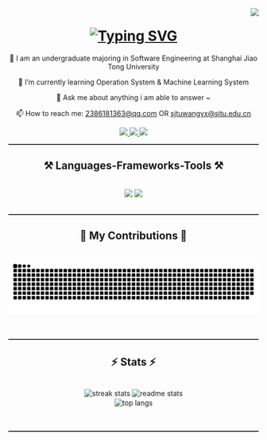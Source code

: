 <img align="right" src="https://visitor-badge.laobi.icu/badge?page_id=GiggleWang.GiggleWang&color=blue&style=flat" />
<h1 align="center">
    <div align="center">
        <a href="https://git.io/typing-svg">
            <img src="http://readme-typing-svg.herokuapp.com?font=Parkinsans&weight=600&size=35&pause=1000&color=27F7F5&background=FFFFFF&center=true&vCenter=true&width=600&height=100&lines=hello!+I+am+Giggle+Wang+%F0%9F%91%BE;wish+you+have+a+nice+day%F0%9F%8C%9E;no+error+and+warning%F0%9F%90%92" alt="Typing SVG" />
        </a>
    </div>
</h1>

<div align="center">

🔭 I am an undergraduate majoring in Software Engineering at Shanghai Jiao Tong University

🌱 I’m currently learning Operation System & Machine Learning System

💬 Ask me about anything i am able to answer ~

📫 How to reach me: 2386181363@qq.com OR sjtuwangyx@sjtu.edu.cn

</div>


<div align="center"> 
  <a href="mailto:2386181363@qq.com">
    <img src="https://img.shields.io/badge/QQmail-333333?style=for-the-badge&logo=gmail&logoColor=red" />
  </a>
  <a href="mailto:sjtuwangyx@sjtu.edu.cn">
    <img src="https://img.shields.io/badge/SJTUmail-333333?style=for-the-badge&logo=gmail&logoColor=red" />
  </a>
  <a href="https://space.bilibili.com/359050597" target="_blank">
    <img src="https://img.shields.io/badge/Bilibili-00A1D6?style=for-the-badge&logo=bilibili&logoColor=white" target="_blank" />
  </a>
</div>

<hr style="height:2px;border:none;color:#333;background-color:#333;" />

<h2 align="center">⚒️ Languages-Frameworks-Tools ⚒️</h2>
<br/>
<div align="center">
    <img src="https://skillicons.dev/icons?i=c,cpp,cmake,rust,python,gitlab,golang,docker" />
    <img src="https://skillicons.dev/icons?i=markdown,latex,vscode,clion,anaconda,github,apple" /><br>
</div>


<br/>
<hr style="height:2px;border:none;color:#333;background-color:#333;" />

<div align="center">
  <h2>🐍 My Contributions 🐍</h2>
  <br>
  <img alt="snake eating my contributions" src="https://github.com/GiggleWang/GiggleWang/blob/output/github-contribution-grid-snake.svg" />
  <br/><br/><br/>
</div>

<hr style="height:2px;border:none;color:#333;background-color:#333;" />

<h2 align="center">⚡ Stats ⚡</h2>
<br>
<div align="center">
  <!-- Streak Stats -->
  <img width=390 src="https://streak-stats.demolab.com/?user=GiggleWang&count_private=true&theme=react&border_radius=10" alt="streak stats"/>
  
  <!-- General GitHub Stats -->
  <img width=390 src="https://github-readme-stats.vercel.app/api?username=GiggleWang&count_private=true&show_icons=true&theme=react&rank_icon=github&border_radius=10" alt="readme stats" />
  <br/>
  
  <!-- Most Used Languages -->
  <img width=325 align="center" src="https://github-readme-stats.vercel.app/api/top-langs/?username=GiggleWang&hide=HTML,Makefile&langs_count=8&layout=compact&theme=react&border_radius=10&size_weight=0.5&count_weight=0.5" alt="top langs" />
</div>
<br/><br/>

<hr style="height:2px;border:none;color:#333;background-color:#333;" />


<br/>
